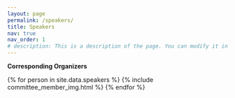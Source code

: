```yaml
---
layout: page
permalink: /speakers/
title: Speakers
nav: true
nav_order: 1
# description: This is a description of the page. You can modify it in 'pages/_cv.md'. You can also change or remove the top pdf download button.
---
```

**Corresponding Organizers**

<div class="img_group">
{% for person in site.data.speakers %}
    {% include committee_member_img.html %}
{% endfor %}
</div>
